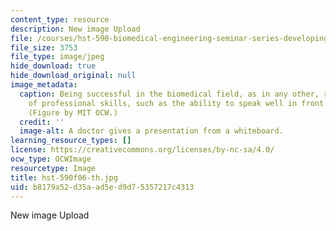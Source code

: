 ```yaml
---
content_type: resource
description: New image Upload
file: /courses/hst-590-biomedical-engineering-seminar-series-developing-professional-skills-fall-2006/b8179a52d35aad5ed9d75357217c4313_hst-590f06-th.jpg
file_size: 3753
file_type: image/jpeg
hide_download: true
hide_download_original: null
image_metadata:
  caption: Being successful in the biomedical field, as in any other, requires a variety
    of professional skills, such as the ability to speak well in front of an audience.
    (Figure by MIT OCW.)
  credit: ''
  image-alt: A doctor gives a presentation from a whiteboard.
learning_resource_types: []
license: https://creativecommons.org/licenses/by-nc-sa/4.0/
ocw_type: OCWImage
resourcetype: Image
title: hst-590f06-th.jpg
uid: b8179a52-d35a-ad5e-d9d7-5357217c4313
---
```

New image Upload